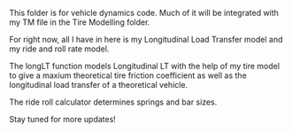 This folder is for vehicle dynamics code. Much of it will be integrated with my TM file in the Tire Modelling folder. 

For right now, all I have in here is my Longitudinal Load Transfer model and my ride and roll rate model. 

The longLT function models Longitudinal LT with the help of my tire model to give a maxium theoretical tire friction 
coefficient as well as the longitudinal load transfer of a theoretical vehicle.

The ride roll calculator determines springs and bar sizes. 

Stay tuned for more updates! 
